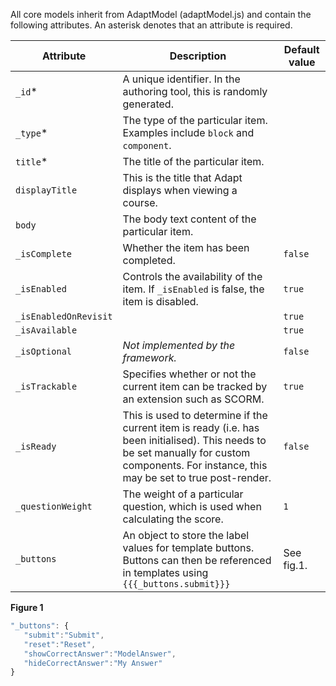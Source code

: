 All core models inherit from AdaptModel (adaptModel.js) and contain the following attributes. An asterisk denotes that an attribute is required.

Attribute | Description | Default value 
--------- | ----------- | -------------
`_id`*   | A unique identifier. In the authoring tool, this is randomly generated.
`_type`* | The type of the particular item. Examples include `block` and `component`.
`title`* | The title of the particular item.
`displayTitle` | This is the title that Adapt displays when viewing a course.
`body` | The body text content of the particular item.
`_isComplete` | Whether the item has been completed. | `false`
`_isEnabled` | Controls the availability of the item. If ``_isEnabled`` is false, the item is disabled. | `true`
`_isEnabledOnRevisit` |  | `true`
`_isAvailable` |  | `true`
`_isOptional` | _Not implemented by the framework._ | `false`
`_isTrackable` | Specifies whether or not the current item can be tracked by an extension such as SCORM. |  `true`  
`_isReady` | This is used to determine if the current item is ready (i.e. has been initialised). This needs to be set manually for custom components. For instance, this may be set to true post-render. | `false`
`_questionWeight` | The weight of a particular question, which is used when calculating the score. | `1`
`_buttons` | An object to store the label values for template buttons. Buttons can then be referenced in templates using `{{{_buttons.submit}}}` | See fig.1.

**Figure 1**
``` javascript
"_buttons": { 
   "submit":"Submit", 
   "reset":"Reset", 
   "showCorrectAnswer":"ModelAnswer", 
   "hideCorrectAnswer":"My Answer" 
}
```